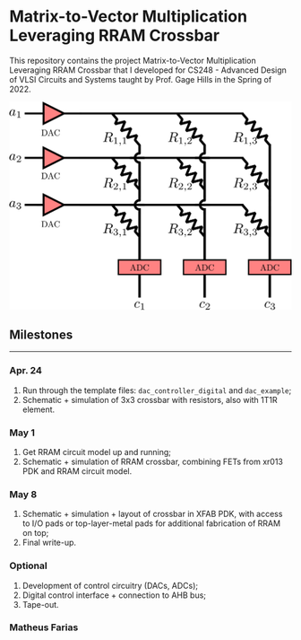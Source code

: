 # Matrix-to-Vector Multiplication Leveraging RRAM Crossbar

This repository contains the project Matrix-to-Vector Multiplication Leveraging RRAM Crossbar that I developed for CS248 - Advanced Design of VLSI Circuits and Systems taught by Prof. Gage Hills in the Spring of 2022.

<p align="center">
  <img  src="https://raw.githubusercontent.com/matheussfarias/cs248/master/gage_proposal.png">
</p>

## Milestones
---

### Apr. 24

1. Run through the template files: `dac_controller_digital` and `dac_example`;
2. Schematic + simulation of 3x3 crossbar with resistors, also with 1T1R element.

### May 1

1. Get RRAM circuit model up and running;
2. Schematic + simulation of RRAM crossbar, combining FETs from xr013 PDK and RRAM circuit model.

### May 8

1. Schematic + simulation + layout of crossbar in XFAB PDK, with access to I/O pads or top-layer-metal pads for additional fabrication of RRAM on top;
2. Final write-up.

### Optional

1. Development of control circuitry (DACs, ADCs);
2. Digital control interface + connection to AHB bus;
3. Tape-out.



### Matheus Farias
